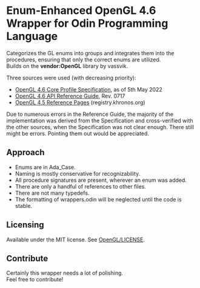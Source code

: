 # Enum-Enhanced OpenGL 4.6 Wrapper for Odin Programming Language

Categorizes the GL enums into groups and integrates them into the procedures, ensuring that only the correct enums are utilized. \
Builds on the **vendor:OpenGL** library by vassvik.

Three sources were used (with decreasing priority):
- [OpenGL 4.6 Core Profile Specification](opengl46-core-profile-specification.pdf), as of 5th May 2022
- [OpenGL 4.6 API Reference Guide](opengl46-api-reference-guide.pdf), Rev. 0717
- [OpenGL 4.5 Reference Pages](https://registry.khronos.org/OpenGL-Refpages/gl4/) (registry.khronos.org)

Due to numerous errors in the Reference Guide, the majority of the implementation was derived from the Specification and cross-verified with the other sources, when the Specification was not clear enough. There still might be errors. Pointing them out would be appreciated.

## Approach
- Enums are in Ada_Case.
- Naming is mostly conservative for recognizability.
- All procedure signatures are present, wherever an enum was added.
- There are only a handful of references to other files.
- There are not many typedefs.
- The formatting of wrappers.odin will be neglected until the code is stable.

## Licensing
Available under the MIT license. See [OpenGL/LICENSE](OpenGL/LICENSE).

## Contribute
Certainly this wrapper needs a lot of polishing. \
Feel free to contribute!
